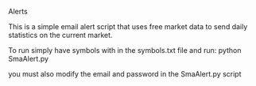 Alerts

This is a simple email alert script that uses free market data to send daily statistics on the current market.

To run simply have symbols with in the symbols.txt file and run:
python SmaAlert.py

you must also modify the email and password in the SmaAlert.py script
